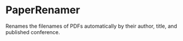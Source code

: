 # PaperRenamer
Renames the filenames of PDFs automatically by their author, title, and published conference.
